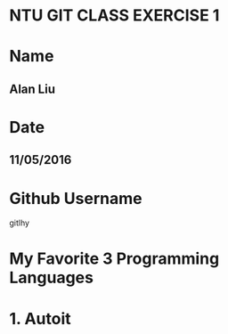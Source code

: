 # NTU GIT CLASS EXERCISE 1

Name
====
Alan Liu
--------


Date
====
11/05/2016
----------


Github Username
================
gitlhy


My Favorite 3 Programming Languages
===================================
# 1. Autoit


